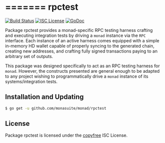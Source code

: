 =======
rpctest
=======

[![Build Status](https://github.com/monasuite/monad/workflows/Build%20and%20Test/badge.svg)](https://github.com/monasuite/monad/actions)
[![ISC License](http://img.shields.io/badge/license-ISC-blue.svg)](http://copyfree.org)
[![GoDoc](https://img.shields.io/badge/godoc-reference-blue.svg)](http://godoc.org/github.com/monasuite/monad/rpctest)

Package rpctest provides a monad-specific RPC testing harness crafting and
executing integration tests by driving a `monad` instance via the `RPC`
interface. Each instance of an active harness comes equipped with a simple
in-memory HD wallet capable of properly syncing to the generated chain,
creating new addresses, and crafting fully signed transactions paying to an
arbitrary set of outputs. 

This package was designed specifically to act as an RPC testing harness for
`monad`. However, the constructs presented are general enough to be adapted to
any project wishing to programmatically drive a `monad` instance of its
systems/integration tests. 

## Installation and Updating

```bash
$ go get -u github.com/monasuite/monad/rpctest
```

## License


Package rpctest is licensed under the [copyfree](http://copyfree.org) ISC
License.
